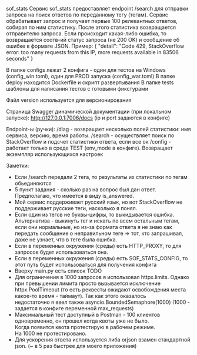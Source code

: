 sof_stats
Сервис sof_stats предоставляет endpoint /search для отправки запроса на поиск ответов по переданному тегу (тегам).
Сервис обрабатывает запрос и получает первые 100 релевантных ответов, собирая по ним статистику.
После этого статистика возвращается отправителю запроса.
Если происходит какая-либо ошибка, то возвращается соотв-ий статус запроса (не 200 OK) и сообщение об ошибке в формате
JSON. Пример:
{
"detail": "Code 429, StackOverflow error: too many requests from this IP, more requests available in 83506 seconds"
}

В папке configs лежат 2 конфига - один для тестов на Windows (config_win.toml), один для PROD запуска (config_war.toml)
В папке deploy находится Dockerfile и скрипт развертывания
В папке tests шаблоны для написания тестов с готовыми фикстурами

Файл version используется для версионирования

Страница Swagger динамической документации (при локальном запуске):
http://127.0.0.1:7006/docs (ip и port задаются в конфиге)

Endpoint-ы (ручки):
/diag - возвращает несколько полей статистики: имя сервиса, версию, время работы.
/search - осуществляет поиск по StackOverflow и подсчет статистики ответа, если все ок
/config - работает только в среде TEST (env_mode в конфиге). Возвращает экземпляр использующихся настроек


Заметки:

- Если /search передали 2 тега, то результаты их статистики по тегам обьединяются
- 5 пункт задания - сколько раз на вопрос был дан ответ. Предполагаю, что имеется в виду is_answered.
- Мой сервис поддерживает русский язык, но вот StackOverflow не поддерживает русские теги, насколько я понял.
- Если один из тегов не буквы-цифры, то выкидывается ошибка. Альтернатива - выкинуть тег и искать по всем остальным
  тегам, если они нормальные, но из-за формата ответа я не знаю как передать сообщение о неправильном теге =>
  тот, кто запрашивал, даже не узнает, что в теге была ошибка.
- Если в переменных окружения (среды) есть HTTP_PROXY, то для запросов будет использоваться она.
- Если в переменных окружения (среды) есть SOF_STATS_CONFIG, то этот путь будет использоваться для получения конфига
- Вверху main.py есть список TODO
- Для ограничения в 1000 запросов я использовал httpx.limits. Однако при превышении лимита просто вызывается исключение
  httpx.PoolTimeout (то есть реквесты ожидают освобождения места какое-то время - таймаут). Так как этого оказалось  
  недостаточно я ввел также asyncio.BoundedSemaphore(1000) (1000 - задается в конфиге переменной max_requests)
- Максимальный тест доступный в Postman - 100 клиентов одновременно, он прошел когда квоты уже не было.  
  Когда появится квота протестирую в рабочем режиме.  
  На 1000 не протестировано.
- Для ускорения ответа используется либа orjson взамен стандартной json. (~ в 5 раз быстрее для моего приложения)